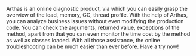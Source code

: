 Arthas is an online diagnostic product, via which you can easily grasp the overview of the load, memory, GC, thread profile. With the help of Arthas, you can analyze business issues without even modifying the production code. You can check the arguments, returned value, exceptions of the method, apart from that you can even monitor the time cost by the method as well as classes loaded. With all those assistance, the online troubleshooting can be much easier than ever before. Have a [try](https://alibaba.github.io/arthas/index.html) now!
